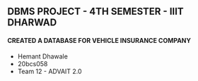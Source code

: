 <h2> DBMS PROJECT - 4TH SEMESTER - IIIT DHARWAD </h2>

<h4> CREATED A DATABASE FOR VEHICLE INSURANCE COMPANY </h4>

- Hemant Dhawale
- 20bcs058
- Team 12 - ADVAIT 2.0
